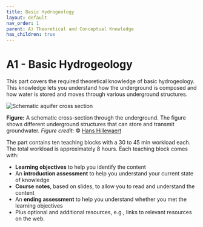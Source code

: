 ```yaml
---
title: Basic Hydrogeology
layout: default
nav_order: 1
parent: A) Theoretical and Conceptual Knowledge
has_children: true
---
```

<script
  src="https://cdn.mathjax.org/mathjax/latest/MathJax.js?config=TeX-AMS-MML_HTMLorMML"
  type="text/javascript">
</script>

# A1 - Basic Hydrogeology

This part covers the required theoretical knowledge of basic hydrogeology. This knowledge lets you understand how the underground is composed and how water is stored and moves through various underground structures.



![Schematic aquifer cross section](https://upload.wikimedia.org/wikipedia/commons/0/04/Aquifer_en.svg)



**Figure:** A schematic cross-section through the underground. The figure shows different underground structures that can store and transmit groundwater. *Figure credit:* © [Hans Hillewaert](https://commons.wikimedia.org/wiki/File:Groundwater_flow.svg)



The part contains ten teaching blocks with a 30 to 45 min workload each. The total workload is approximately 8 hours. Each teaching block comes with:

- **Learning objectives** to help you identify the content
- An **introduction assessment** to help you understand your current state of knowledge
- **Course notes**, based on slides, to allow you to read and understand the content
- An **ending assessment** to help you understand whether you met the learning objectives
- Plus optional and additional resources, e.g., links to relevant resources on the web.